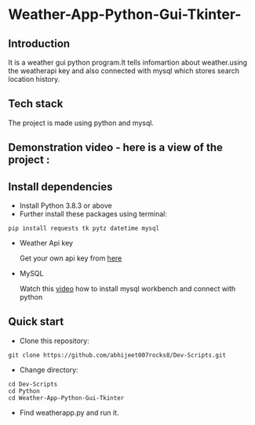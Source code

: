 # Weather-App-Python-Gui-Tkinter-

## Introduction

It is a weather gui python program.It tells infomartion about weather.using the weatherapi key and also connected with mysql which stores search location history.


## Tech stack
The project is made using python and mysql.

## Demonstration video - here is a view of the project :


## Install dependencies
- Install Python 3.8.3 or above
- Further install these packages using terminal:
```
pip install requests tk pytz datetime mysql
```
- Weather Api key

   Get your own api key from [here](https://www.weatherapi.com/)

- MySQL 
   
   Watch this [video](https://www.youtube.com/watch?v=3vsC05rxZ8c) how to install mysql workbench and connect with python


## Quick start
- Clone this repository:
```
git clone https://github.com/abhijeet007rocks8/Dev-Scripts.git
```
- Change directory:
```
cd Dev-Scripts
cd Python
cd Weather-App-Python-Gui-Tkinter

```

- Find weatherapp.py and run it.

